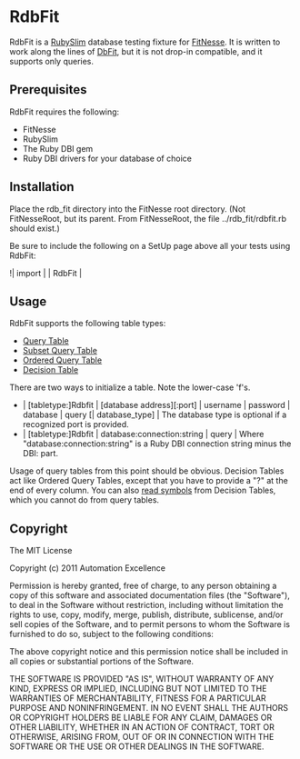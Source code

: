 RdbFit
====

RdbFit is a [RubySlim](https://github.com/unclebob/rubyslim) database testing fixture for [FitNesse](http://fitnesse.org/).  It is written to work along the lines of [DbFit](http://www.fitnesse.info/dbfit), but it is not drop-in compatible, and it supports only queries.

Prerequisites
-------------
RdbFit requires the following:

* FitNesse
* RubySlim
* The Ruby DBI gem
* Ruby DBI drivers for your database of choice

Installation
------------
Place the rdb_fit directory into the FitNesse root directory.  (Not FitNesseRoot, but its parent.  From FitNesseRoot, the file ../rdb_fit/rdbfit.rb should exist.)

Be sure to include the following on a SetUp page above all your tests using RdbFit:

!| import    |
| RdbFit     |

Usage
-----
RdbFit supports the following table types:

* [Query Table](http://fitnesse.org/FitNesse.UserGuide.SliM.QueryTable)
* [Subset Query Table](http://fitnesse.org/FitNesse.UserGuide.SliM.SubsetQueryTable)
* [Ordered Query Table](http://fitnesse.org/FitNesse.UserGuide.SliM.OrderedQueryTable)
* [Decision Table](http://fitnesse.org/FitNesse.UserGuide.SliM.DecisionTable)

There are two ways to initialize a table.  Note the lower-case 'f's.

* | [tabletype:]Rdbfit | [database address][:port] | username | password | database | query [| database_type] |
  The database type is optional if a recognized port is provided.
* | [tabletype:]Rdbfit | database:connection:string | query |
  Where "database:connection:string" is a Ruby DBI connection string minus the DBI: part.

Usage of query tables from this point should be obvious.  Decision Tables act like Ordered Query Tables, except that you have to provide a "?" at the end of every column.  You can also [read symbols](http://fitnesse.org/FitNesse.UserGuide.SliM.SymbolsInTables) from Decision Tables, which you cannot do from query tables.

Copyright
---------

The MIT License

Copyright (c) 2011 Automation Excellence

Permission is hereby granted, free of charge, to any person obtaining
a copy of this software and associated documentation files (the
"Software"), to deal in the Software without restriction, including
without limitation the rights to use, copy, modify, merge, publish,
distribute, sublicense, and/or sell copies of the Software, and to
permit persons to whom the Software is furnished to do so, subject to
the following conditions:

The above copyright notice and this permission notice shall be
included in all copies or substantial portions of the Software.

THE SOFTWARE IS PROVIDED "AS IS", WITHOUT WARRANTY OF ANY KIND,
EXPRESS OR IMPLIED, INCLUDING BUT NOT LIMITED TO THE WARRANTIES OF
MERCHANTABILITY, FITNESS FOR A PARTICULAR PURPOSE AND
NONINFRINGEMENT. IN NO EVENT SHALL THE AUTHORS OR COPYRIGHT HOLDERS BE
LIABLE FOR ANY CLAIM, DAMAGES OR OTHER LIABILITY, WHETHER IN AN ACTION
OF CONTRACT, TORT OR OTHERWISE, ARISING FROM, OUT OF OR IN CONNECTION
WITH THE SOFTWARE OR THE USE OR OTHER DEALINGS IN THE SOFTWARE.

